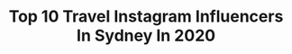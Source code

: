 ---
title: Top 10 Travel Instagram Influencers In Sydney In 2020
description: >-
  Find top travel Instagram influencers in Sydney in 2020. Most popular hashtags: #australia #sydney #travel #travelinspo.
platform: Instagram
profiles:
  - username: "halfdaydre"
    fullname: >-
      Andréa Noeli
    location: "Australia"
    followers: 8677
    engagement: 569
    commentsToLikes: 0.038959
    id: ck8t53e268oxq0j78ghr86084
    verified: false
    hashtags: "#portraitstyles, #featureaest, #deepcleanquarantine, #travel"
  - username: "duskavenue"
    fullname: >-
      Najima Rasool
    location: "Australia"
    followers: 56617
    engagement: 111
    commentsToLikes: 0.026071
    id: ck5c76lf76x6d0i11a3yyofef
    verified: false
    hashtags: "#throwback, #harrypotter, #canberrainfluencer, #newstarkebabrestaurant"
  - username: "abigailjoann_"
    fullname: >-
      ᴀʙɪɢᴀɪʟ ᴊᴏ ᴀɴɴ
    location: "Australia"
    followers: 12085
    engagement: 373
    commentsToLikes: 0.026052
    id: ck55lej141dnf0i11abjvx2hs
    verified: false
    hashtags: "#cover, #blackhair, #collagencompression, #tgacertified"
  - username: "photo_by_felixzeiffer"
    fullname: >-
      Felix Zeiffer Photography
    location: "Australia"
    followers: 2424
    engagement: 1452
    commentsToLikes: 0.014651
    id: ck6u45tld1uw20j7176l7n3tq
    verified: false
    hashtags: "#rain, #white, #travel, #sydney"
  - username: "gabreal.hungry"
    fullname: >-
      Gabrielle
    location: "Australia"
    followers: 12820
    engagement: 530
    commentsToLikes: 0.123585
    id: ck5pz74dtzjku0i11vxq809qc
    verified: false
    hashtags: "#sydneyfoodphotographer, #discoverunder10k, #sydneyoperahouse, #foodieflatlays"
  - username: "alexandracuthill"
    fullname: >-
      ALEX CUTHILL ♡
    location: "Australia"
    followers: 26348
    engagement: 125
    commentsToLikes: 0.098174
    id: ck0tu3s9t5i740i19izy0bk5g
    verified: false
    hashtags: "#stayhome, #selfisolation, #shoalbay, #sustainablebeauty"
  - username: "jessie_khoo"
    fullname: >-
      Jessie Khoo Fashion And Sounds
    location: "Australia"
    followers: 141879
    engagement: 93
    commentsToLikes: 0.037698
    id: ck0ttrl7640mn0i19ejgwga42
    verified: false
    hashtags: "#coronafreetub, #throwback, #sandandsky, #abeauty"
  - username: "hautevoyages"
    fullname: >-
      Danielle & Jared
    location: "Australia"
    followers: 86635
    engagement: 380
    commentsToLikes: 0.091926
    id: ck6tvvs5yojvv0j71jofzb5hh
    verified: false
    hashtags: "#thecooltravel, #sydneyoperahouse, #prettylittlecities, #londonstyle"
  - username: "fri3d4"
    fullname: >-
      H i. I' m  F r i e d a 📸
    location: "Australia"
    followers: 12048
    engagement: 2245
    commentsToLikes: 0.004238
    id: ck0tv9ypuai680i19mclut6ec
    verified: false
    hashtags: "#australia, #takeyourtime, #iubh, #mademyday"
  - username: "vitoriakauer"
    fullname: >-
      VITÓRIA KAUER
    location: "Australia"
    followers: 5332
    engagement: 1028
    commentsToLikes: 0.030966
    id: ck6u59gvm8bvy0j712l71uhgk
    verified: false
    hashtags: "#backpackingasia, #krabi, #brasileirosemsydney, #roadtripessentials"
---